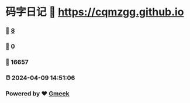 # 码字日记 :link: https://cqmzgg.github.io 
### :page_facing_up: [8](https://cqmzgg.github.io/tag.html) 
### :speech_balloon: 0 
### :hibiscus: 16657 
### :alarm_clock: 2024-04-09 14:51:06 
### Powered by :heart: [Gmeek](https://github.com/Meekdai/Gmeek)
